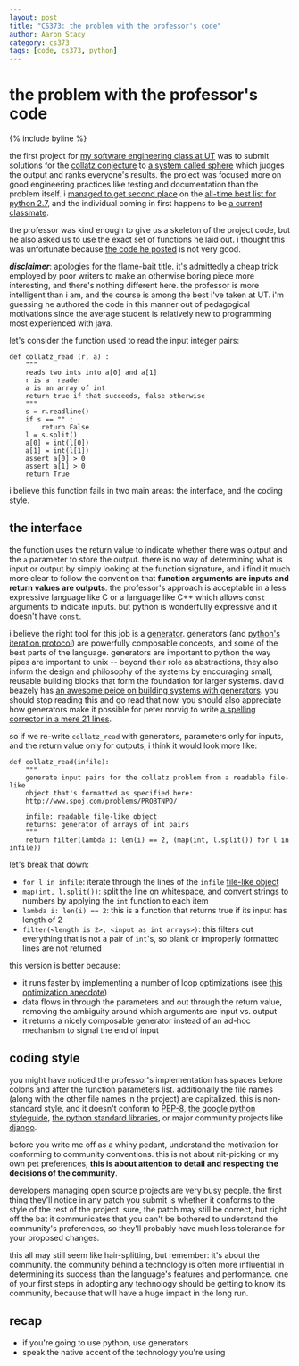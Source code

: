 ```yaml
---
layout: post
title: "CS373: the problem with the professor's code"
author: Aaron Stacy
category: cs373
tags: [code, cs373, python]
---
```


# the problem with the professor's code

{% include byline %}

the first project for [my software engineering class at UT][cs373] was to
submit solutions for the [collatz conjecture][conjecture] to [a system called
sphere][sphere] which judges the output and ranks everyone's results. the
project was focused more on good engineering practices like testing and
documentation than the problem itself. i [managed to get second place][vanity]
on the [all-time best list for python 2.7][scoreboard], and the individual
coming in first happens to be [a current classmate][chiang].

the professor was kind enough to give us a skeleton of the project code, but he
also asked us to use the exact set of functions he laid out. i thought this was
unfortunate because [the code he posted][profcode] is not very good.

<p class=disclaimer>
<strong><em>disclaimer</em></strong>: apologies for the flame-bait title. it's
admittedly a cheap trick employed by poor writers to make an otherwise boring
piece more interesting, and there's nothing different here. the professor is
more intelligent than i am, and the course is among the best i've taken at UT.
i'm guessing he authored the code in this manner out of pedagogical motivations
since the average student is relatively new to programming most experienced
with java.
</p>

let's consider the function used to read the input integer pairs:

    def collatz_read (r, a) :
        """
        reads two ints into a[0] and a[1]
        r is a  reader
        a is an array of int
        return true if that succeeds, false otherwise
        """
        s = r.readline()
        if s == "" :
            return False
        l = s.split()
        a[0] = int(l[0])
        a[1] = int(l[1])
        assert a[0] > 0
        assert a[1] > 0
        return True

i believe this function fails in two main areas: the interface, and the coding
style.

## the interface

the function uses the return value to indicate whether there was output and the
`a` parameter to store the output. there is no way of determining what is input
or output by simply looking at the function signature, and i find it much more
clear to follow the convention that **function arguments are inputs and return
values are outputs**. the professor's approach is acceptable in a less
expressive language like C or a language like C++ which allows `const`
arguments to indicate inputs. but python is wonderfully expressive and it
doesn't have `const`.

i believe the right tool for this job is a [generator][]. generators (and
[python's iteration protocol][iter]) are powerfully composable concepts, and
some of the best parts of the language. generators are important to python the
way pipes are important to unix -- beyond their role as abstractions, they also
inform the design and philosophy of the systems by encouraging small, reusable
building blocks that form the foundation for larger systems.  david beazely has
[an awesome peice on building systems with generators][gen_tricks]. you should
stop reading this and go read that now. you should also appreciate how
generators make it possible for peter norvig to write [a spelling corrector in
a mere 21 lines][spell].

so if we re-write `collatz_read` with generators, parameters only for inputs,
and the return value only for outputs, i think it would look more like:

    def collatz_read(infile):
        """
        generate input pairs for the collatz problem from a readable file-like
        object that's formatted as specified here:
        http://www.spoj.com/problems/PROBTNPO/

        infile: readable file-like object
        returns: generator of arrays of int pairs
        """
        return filter(lambda i: len(i) == 2, (map(int, l.split()) for l in infile))

let's break that down:

 - `for l in infile`: iterate through the lines of the `infile` [file-like
   object][file]
 - `map(int, l.split())`: split the line on whitespace, and convert strings to
   numbers by applying the `int` function to each item
 - `lambda i: len(i) == 2`: this is a function that returns true if its input
   has length of 2
 - `filter(<length is 2>, <input as int arrays>)`: this filters out everything
   that is not a pair of `int`'s, so blank or improperly formatted lines are not
   returned

this version is better because:

 - it runs faster by implementing a number of loop optimizations (see [this
   optimization anecdote][anecdote])
 - data flows in through the parameters and out through the return value,
   removing the ambiguity around which arguments are input vs. output
 - it returns a nicely composable generator instead of an ad-hoc mechanism to
   signal the end of input

## coding style

you might have noticed the professor's implementation has spaces before colons
and after the function parameters list. additionally the file names (along with
the other file names in the project) are capitalized. this is non-standard
style, and it doesn't conform to [PEP-8][pep8], [the google python
styleguide][googlepystyle], [the python standard libraries][stdlib], or major
community projects like [django][].

before you write me off as a whiny pedant, understand the motivation for
conforming to community conventions. this is not about nit-picking or my own
pet preferences, **this is about attention to detail and respecting the decisions
of the community**.

developers managing open source projects are very busy people. the first thing
they'll notice in any patch you submit is whether it conforms to the style of
the rest of the project. sure, the patch may still be correct, but right off
the bat it communicates that you can't be bothered to understand the
community's preferences, so they'll probably have much less tolerance for your
proposed changes.

this all may still seem like hair-splitting, but remember: it's about the
community. the community behind a technology is often more influential in
determining its success than the language's features and performance. one of
your first steps in adopting any technology should be getting to know its
community, because that will have a huge impact in the long run.

## recap

 - if you're going to use python, use generators
 - speak the native accent of the technology you're using

[cs373]: https://www.cs.utexas.edu/users/downing/cs373/drupal/
[conjecture]: http://en.wikipedia.org/wiki/Collatz_conjecture
[sphere]: http://www.spoj.com/problems/PROBTNPO/
[vanity]: /assets/images/vanity.png
[scoreboard]: http://www.spoj.com/ranks/PROBTNPO/lang=PYTH%202.7
[chiang]: http://csw373.wordpress.com
[profcode]: https://github.com/gpdowning/cs373/blob/868e4b2fca1f1540547fab8d353cf12e5e2abdec/projects/collatz/Collatz.py
[Church]: http://en.wikipedia.org/wiki/Alonzo_Church
[generator]: http://wiki.python.org/moin/Generators
[iter]: http://docs.python.org/2/tutorial/classes.html#iterators
[gen_tricks]: http://www.dabeaz.com/generators/
[file]: http://docs.python.org/2/library/stdtypes.html#file-objects
[anecdote]: http://www.python.org/doc/essays/list2str.html
[pep8]: http://www.python.org/dev/peps/pep-0008/
[googlepystyle]: http://google-styleguide.googlecode.com/svn/trunk/pyguide.html
[stdlib]: http://svn.python.org/view/python/trunk/Lib/
[django]: https://github.com/django/django
[spell]: http://norvig.com/spell-correct.html
